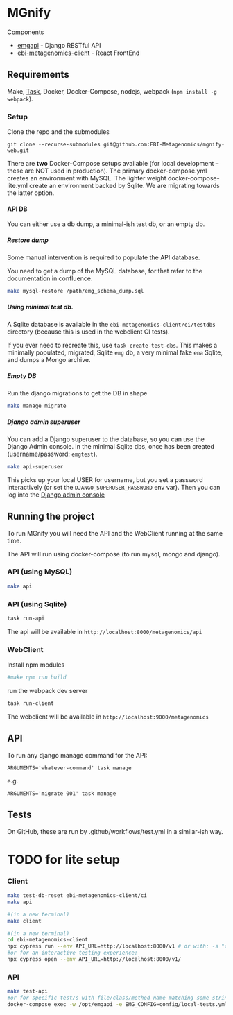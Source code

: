 # MGnify

Components
- [emgapi](https://github.com/EBI-Metagenomics/emgapi) - Django RESTful API
- [ebi-metagenomics-client](https://github.com/EBI-Metagenomics/ebi-metagenomics-client) - React FrontEnd

## Requirements

Make, [Task](https://taskfile.dev/), Docker, Docker-Compose, nodejs, webpack (`npm install -g webpack`).

### Setup

Clone the repo and the submodules

```
git clone --recurse-submodules git@github.com:EBI-Metagenomics/mgnify-web.git 
```

There are **two** Docker-Compose setups available (for local development – these are NOT used in production).
The primary docker-compose.yml creates an environment with MySQL.
The lighter weight docker-compose-lite.yml create an environment backed by Sqlite.
We are migrating towards the latter option.

#### API DB

You can either use a db dump, a minimal-ish test db, or an empty db.

##### Restore dump

Some manual intervention is required to populate the API database.

You need to get a dump of the MySQL database, for that refer to the documentation in confluence.

```bash
make mysql-restore /path/emg_schema_dump.sql
```

##### Using minimal test db.
A Sqlite database is available in the `ebi-metagenomics-client/ci/testdbs` directory (because this is used in the webclient CI tests).

If you ever need to recreate this, use `task create-test-dbs`. 
This makes a minimally populated, migrated, Sqlite `emg` db, a very minimal fake `ena` Sqlite, and dumps a Mongo archive.


##### Empty DB

Run the django migrations to get the DB in shape

```bash
make manage migrate
```

##### Django admin superuser

You can add a Django superuser to the database, so you can use the Django Admin console.
In the minimal Sqlite dbs, once has been created (username/password: `emgtest`).

```bash
make api-superuser
```
This picks up your local USER for username, but you set a password interactively (or set the `DJANGO_SUPERUSER_PASSWORD` env var).
Then you can log into the [Django admin console](http://0.0.0.0:8000/admin)

## Running the project

To run MGnify you will need the API and the WebClient running at the same time.

The API will run using docker-compose (to run mysql, mongo and django). 

### API (using MySQL)

```bash
make api
```

### API (using Sqlite)
```bash
task run-api
```

The api will be available in `http://localhost:8000/metagenomics/api`

### WebClient

Install npm modules
```bash
#make npm run build
```

run the webpack dev server

```bash
task run-client
```

The webclient will be available in `http://localhost:9000/metagenomics`

## API

To run any django manage command for the API:
```shell
ARGUMENTS='whatever-command' task manage
```

e.g.
```shell
ARGUMENTS='migrate 001' task manage
```

## Tests
On GitHub, these are run by .github/workflows/test.yml in a similar-ish way.

# TODO for lite setup

### Client
```bash
make test-db-reset ebi-metagenomics-client/ci
make api

#(in a new terminal)
make client

#(in a new terminal)
cd ebi-metagenomics-client
npx cypress run --env API_URL=http://localhost:8000/v1 # or with: -s "cypress/integration/browse.js" to run a single test
#or for an interactive testing experience:
npx cypress open --env API_URL=http://localhost:8000/v1/
```

### API
```bash
make test-api
#or for specific test/s with file/class/method name matching some string:
docker-compose exec -w /opt/emgapi -e EMG_CONFIG=config/local-tests.yml api-tests pytest -k "PublicationAPI"
```